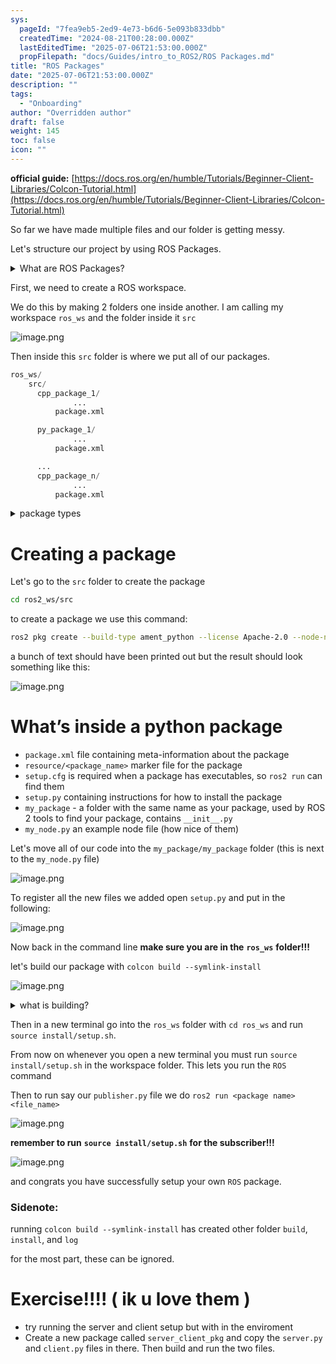 ```yaml
---
sys:
  pageId: "7fea9eb5-2ed9-4e73-b6d6-5e093b833dbb"
  createdTime: "2024-08-21T00:28:00.000Z"
  lastEditedTime: "2025-07-06T21:53:00.000Z"
  propFilepath: "docs/Guides/intro_to_ROS2/ROS Packages.md"
title: "ROS Packages"
date: "2025-07-06T21:53:00.000Z"
description: ""
tags:
  - "Onboarding"
author: "Overridden author"
draft: false
weight: 145
toc: false
icon: ""
---
```


**official guide:** [https://docs.ros.org/en/humble/Tutorials/Beginner-Client-Libraries/Colcon-Tutorial.html](https://docs.ros.org/en/humble/Tutorials/Beginner-Client-Libraries/Colcon-Tutorial.html)

So far we have made multiple files and our folder is getting messy.

Let's structure our project by using ROS Packages.

<details>
      <summary>What are ROS Packages?</summary>
      ROS Packages are, as the name implies, packages of code that are highly sharable between ROS developers.
  </details>

First, we need to create a ROS workspace.

We do this by making 2 folders one inside another. I am calling my workspace `ros_ws` and the folder inside it `src`

![image.png](https://prod-files-secure.s3.us-west-2.amazonaws.com/d518164a-d88e-44d1-a4ee-3adb3bd8bce0/70706947-fd18-4537-a67b-e12946812d31/image.png?X-Amz-Algorithm=AWS4-HMAC-SHA256&X-Amz-Content-Sha256=UNSIGNED-PAYLOAD&X-Amz-Credential=ASIAZI2LB4666LUELKIC%2F20250715%2Fus-west-2%2Fs3%2Faws4_request&X-Amz-Date=20250715T170853Z&X-Amz-Expires=3600&X-Amz-Security-Token=IQoJb3JpZ2luX2VjEDEaCXVzLXdlc3QtMiJHMEUCIHkc7jxLWC2S7Q9hrU8O%2Fw91p2hBd2NCt%2Fy0v2VnHS3FAiEA1MbuK2l4%2BnYb%2BeoJyxmUBQQxrU86ahHYq%2FFsqU3Grdkq%2FwMIShAAGgw2Mzc0MjMxODM4MDUiDAmHkRl4L%2Fu5R%2Fm%2BvSrcA%2BZWoBOPVsYsBq0Sj5rGLNL5MWfDmDRJVYvzzolkC70QmYSSt9AvcilGmb8E8jfmaRoqx6lOb9JlcAhGAKGWaezF2pZfxlg1%2BHv0EMTmw%2Bd5m%2B1alVUVIOMaVv4BcghikHeyJZAYa5m%2B1liTSv336vtOSSePyBH2jEaYR%2BIdJ6sxLVdqoOj6Kp68VXhiTm3VCUvO6bg%2FvqJyXrwEN4joOyX4%2BQyZtUOLXhyVOjH7Kblr2cdDcNAKDWQiAyU44p%2FdDtQic8JWXT5xRFbPUIiiwiZX5m415uPDRERoWu6rgK20kaJq3HCp1PnuWSOVxzySXh1ekwUiowgoqNzhZ3J0B0eDXdE1YdEgGFDpq5MnizCQhAU%2FSGghSLQU73VW6wxxKQWFIDljzFXxorsKc9Znh0GtpX3SpIa9ZW4VQryTRePSvqzWpox328KsdbWNtDcM9RQYQGUKoEsx6L%2BunfwZNBE1syrm7jnFDX9Z%2Fd56hVE3lJsT6LLQ12BYK7qd9VM5VAAsAaftZ%2F8TIFOHgvUqpoCv0P9NLIwGkAa%2Bgj2mLXmohmAwpgfoCk8yjr72y2oj6G0Q24Iqal4WfP8eu1El8swA5gUW7%2BOsNpYDaJnKf9rYJuyJyHU8qksDx9QYMIyH2sMGOqUBniAvk3WyGYpRwk2yJUgnSJZe0OXAaf7qpWs8BhA4iVSMtz3DtpfToNqRnnttzPfG%2B0hOs3sm7C9WpgsSKDeow2lS1R%2BUHhqI8sO1bQKwIrOdmnyf0ncwjMpBSkfR1Qk4oU4op2MqfIB21cXqsCNH9TQ1wLHfEumwCr1shdOzcqqzAdsJ8YmNh0m1LYvdwv2kpsKgFSS%2FDDBaMt1C8QlMGObG5oAi&X-Amz-Signature=a63b5a5d52a53c3642bf9448388a6daca09c0d5fb526bcbbbd2a24773e6b1fff&X-Amz-SignedHeaders=host&x-amz-checksum-mode=ENABLED&x-id=GetObject)

Then inside this `src` folder is where we put all of our packages.

```python
ros_ws/
    src/
      cpp_package_1/
		      ...
          package.xml

      py_package_1/
		      ...
          package.xml

      ...
      cpp_package_n/
		      ...
          package.xml

```

<details>

<summary>package types</summary>

packages can be either `C++` or python.

the intern file structure is different for each but for this guide we will stick to creating python packages

</details>

# Creating a package

Let's go to the `src` folder to create the package

```bash
cd ros2_ws/src
```

to create a package we use this command:

```bash
ros2 pkg create --build-type ament_python --license Apache-2.0 --node-name my_node my_package
```

a bunch of text should have been printed out but the result should look something like this:

![image.png](https://prod-files-secure.s3.us-west-2.amazonaws.com/d518164a-d88e-44d1-a4ee-3adb3bd8bce0/e6cf1e3f-8512-4a3e-b131-079f800bf3e8/image.png?X-Amz-Algorithm=AWS4-HMAC-SHA256&X-Amz-Content-Sha256=UNSIGNED-PAYLOAD&X-Amz-Credential=ASIAZI2LB4666LUELKIC%2F20250715%2Fus-west-2%2Fs3%2Faws4_request&X-Amz-Date=20250715T170853Z&X-Amz-Expires=3600&X-Amz-Security-Token=IQoJb3JpZ2luX2VjEDEaCXVzLXdlc3QtMiJHMEUCIHkc7jxLWC2S7Q9hrU8O%2Fw91p2hBd2NCt%2Fy0v2VnHS3FAiEA1MbuK2l4%2BnYb%2BeoJyxmUBQQxrU86ahHYq%2FFsqU3Grdkq%2FwMIShAAGgw2Mzc0MjMxODM4MDUiDAmHkRl4L%2Fu5R%2Fm%2BvSrcA%2BZWoBOPVsYsBq0Sj5rGLNL5MWfDmDRJVYvzzolkC70QmYSSt9AvcilGmb8E8jfmaRoqx6lOb9JlcAhGAKGWaezF2pZfxlg1%2BHv0EMTmw%2Bd5m%2B1alVUVIOMaVv4BcghikHeyJZAYa5m%2B1liTSv336vtOSSePyBH2jEaYR%2BIdJ6sxLVdqoOj6Kp68VXhiTm3VCUvO6bg%2FvqJyXrwEN4joOyX4%2BQyZtUOLXhyVOjH7Kblr2cdDcNAKDWQiAyU44p%2FdDtQic8JWXT5xRFbPUIiiwiZX5m415uPDRERoWu6rgK20kaJq3HCp1PnuWSOVxzySXh1ekwUiowgoqNzhZ3J0B0eDXdE1YdEgGFDpq5MnizCQhAU%2FSGghSLQU73VW6wxxKQWFIDljzFXxorsKc9Znh0GtpX3SpIa9ZW4VQryTRePSvqzWpox328KsdbWNtDcM9RQYQGUKoEsx6L%2BunfwZNBE1syrm7jnFDX9Z%2Fd56hVE3lJsT6LLQ12BYK7qd9VM5VAAsAaftZ%2F8TIFOHgvUqpoCv0P9NLIwGkAa%2Bgj2mLXmohmAwpgfoCk8yjr72y2oj6G0Q24Iqal4WfP8eu1El8swA5gUW7%2BOsNpYDaJnKf9rYJuyJyHU8qksDx9QYMIyH2sMGOqUBniAvk3WyGYpRwk2yJUgnSJZe0OXAaf7qpWs8BhA4iVSMtz3DtpfToNqRnnttzPfG%2B0hOs3sm7C9WpgsSKDeow2lS1R%2BUHhqI8sO1bQKwIrOdmnyf0ncwjMpBSkfR1Qk4oU4op2MqfIB21cXqsCNH9TQ1wLHfEumwCr1shdOzcqqzAdsJ8YmNh0m1LYvdwv2kpsKgFSS%2FDDBaMt1C8QlMGObG5oAi&X-Amz-Signature=c37a8d4f0359cf96a6f5d3e91aecfaf174d5f692fab6cf4292463ca3de2d728e&X-Amz-SignedHeaders=host&x-amz-checksum-mode=ENABLED&x-id=GetObject)

# What’s inside a python package

- `package.xml` file containing meta-information about the package
- `resource/<package_name>` marker file for the package
- `setup.cfg` is required when a package has executables, so `ros2 run` can find them
- `setup.py` containing instructions for how to install the package
- `my_package` - a folder with the same name as your package, used by ROS 2 tools to find your package, contains `__init__.py`
- `my_node.py` an example node file (how nice of them)

Let's move all of our code into the `my_package/my_package` folder (this is next to the `my_node.py` file)

![image.png](https://prod-files-secure.s3.us-west-2.amazonaws.com/d518164a-d88e-44d1-a4ee-3adb3bd8bce0/9ce58f11-0da9-4d3e-b86d-506a9685d378/image.png?X-Amz-Algorithm=AWS4-HMAC-SHA256&X-Amz-Content-Sha256=UNSIGNED-PAYLOAD&X-Amz-Credential=ASIAZI2LB4666LUELKIC%2F20250715%2Fus-west-2%2Fs3%2Faws4_request&X-Amz-Date=20250715T170853Z&X-Amz-Expires=3600&X-Amz-Security-Token=IQoJb3JpZ2luX2VjEDEaCXVzLXdlc3QtMiJHMEUCIHkc7jxLWC2S7Q9hrU8O%2Fw91p2hBd2NCt%2Fy0v2VnHS3FAiEA1MbuK2l4%2BnYb%2BeoJyxmUBQQxrU86ahHYq%2FFsqU3Grdkq%2FwMIShAAGgw2Mzc0MjMxODM4MDUiDAmHkRl4L%2Fu5R%2Fm%2BvSrcA%2BZWoBOPVsYsBq0Sj5rGLNL5MWfDmDRJVYvzzolkC70QmYSSt9AvcilGmb8E8jfmaRoqx6lOb9JlcAhGAKGWaezF2pZfxlg1%2BHv0EMTmw%2Bd5m%2B1alVUVIOMaVv4BcghikHeyJZAYa5m%2B1liTSv336vtOSSePyBH2jEaYR%2BIdJ6sxLVdqoOj6Kp68VXhiTm3VCUvO6bg%2FvqJyXrwEN4joOyX4%2BQyZtUOLXhyVOjH7Kblr2cdDcNAKDWQiAyU44p%2FdDtQic8JWXT5xRFbPUIiiwiZX5m415uPDRERoWu6rgK20kaJq3HCp1PnuWSOVxzySXh1ekwUiowgoqNzhZ3J0B0eDXdE1YdEgGFDpq5MnizCQhAU%2FSGghSLQU73VW6wxxKQWFIDljzFXxorsKc9Znh0GtpX3SpIa9ZW4VQryTRePSvqzWpox328KsdbWNtDcM9RQYQGUKoEsx6L%2BunfwZNBE1syrm7jnFDX9Z%2Fd56hVE3lJsT6LLQ12BYK7qd9VM5VAAsAaftZ%2F8TIFOHgvUqpoCv0P9NLIwGkAa%2Bgj2mLXmohmAwpgfoCk8yjr72y2oj6G0Q24Iqal4WfP8eu1El8swA5gUW7%2BOsNpYDaJnKf9rYJuyJyHU8qksDx9QYMIyH2sMGOqUBniAvk3WyGYpRwk2yJUgnSJZe0OXAaf7qpWs8BhA4iVSMtz3DtpfToNqRnnttzPfG%2B0hOs3sm7C9WpgsSKDeow2lS1R%2BUHhqI8sO1bQKwIrOdmnyf0ncwjMpBSkfR1Qk4oU4op2MqfIB21cXqsCNH9TQ1wLHfEumwCr1shdOzcqqzAdsJ8YmNh0m1LYvdwv2kpsKgFSS%2FDDBaMt1C8QlMGObG5oAi&X-Amz-Signature=5c03e844a412d1ceeee9f867e1d58424474ec301bf48eb371ff0d7fe1e136c01&X-Amz-SignedHeaders=host&x-amz-checksum-mode=ENABLED&x-id=GetObject)

To register all the new files we added open `setup.py` and put in the following:

![image.png](https://prod-files-secure.s3.us-west-2.amazonaws.com/d518164a-d88e-44d1-a4ee-3adb3bd8bce0/1cd7c262-4cae-4496-9d75-c178537d24a2/image.png?X-Amz-Algorithm=AWS4-HMAC-SHA256&X-Amz-Content-Sha256=UNSIGNED-PAYLOAD&X-Amz-Credential=ASIAZI2LB4666LUELKIC%2F20250715%2Fus-west-2%2Fs3%2Faws4_request&X-Amz-Date=20250715T170853Z&X-Amz-Expires=3600&X-Amz-Security-Token=IQoJb3JpZ2luX2VjEDEaCXVzLXdlc3QtMiJHMEUCIHkc7jxLWC2S7Q9hrU8O%2Fw91p2hBd2NCt%2Fy0v2VnHS3FAiEA1MbuK2l4%2BnYb%2BeoJyxmUBQQxrU86ahHYq%2FFsqU3Grdkq%2FwMIShAAGgw2Mzc0MjMxODM4MDUiDAmHkRl4L%2Fu5R%2Fm%2BvSrcA%2BZWoBOPVsYsBq0Sj5rGLNL5MWfDmDRJVYvzzolkC70QmYSSt9AvcilGmb8E8jfmaRoqx6lOb9JlcAhGAKGWaezF2pZfxlg1%2BHv0EMTmw%2Bd5m%2B1alVUVIOMaVv4BcghikHeyJZAYa5m%2B1liTSv336vtOSSePyBH2jEaYR%2BIdJ6sxLVdqoOj6Kp68VXhiTm3VCUvO6bg%2FvqJyXrwEN4joOyX4%2BQyZtUOLXhyVOjH7Kblr2cdDcNAKDWQiAyU44p%2FdDtQic8JWXT5xRFbPUIiiwiZX5m415uPDRERoWu6rgK20kaJq3HCp1PnuWSOVxzySXh1ekwUiowgoqNzhZ3J0B0eDXdE1YdEgGFDpq5MnizCQhAU%2FSGghSLQU73VW6wxxKQWFIDljzFXxorsKc9Znh0GtpX3SpIa9ZW4VQryTRePSvqzWpox328KsdbWNtDcM9RQYQGUKoEsx6L%2BunfwZNBE1syrm7jnFDX9Z%2Fd56hVE3lJsT6LLQ12BYK7qd9VM5VAAsAaftZ%2F8TIFOHgvUqpoCv0P9NLIwGkAa%2Bgj2mLXmohmAwpgfoCk8yjr72y2oj6G0Q24Iqal4WfP8eu1El8swA5gUW7%2BOsNpYDaJnKf9rYJuyJyHU8qksDx9QYMIyH2sMGOqUBniAvk3WyGYpRwk2yJUgnSJZe0OXAaf7qpWs8BhA4iVSMtz3DtpfToNqRnnttzPfG%2B0hOs3sm7C9WpgsSKDeow2lS1R%2BUHhqI8sO1bQKwIrOdmnyf0ncwjMpBSkfR1Qk4oU4op2MqfIB21cXqsCNH9TQ1wLHfEumwCr1shdOzcqqzAdsJ8YmNh0m1LYvdwv2kpsKgFSS%2FDDBaMt1C8QlMGObG5oAi&X-Amz-Signature=2f061b3c31d02e4824037e48a877450220f80cc8398808c6dcf605d9d5948f16&X-Amz-SignedHeaders=host&x-amz-checksum-mode=ENABLED&x-id=GetObject)

Now back in the command line **make sure you are in the** **`ros_ws`** **folder!!!**

let's build our package with `colcon build --symlink-install`

![image.png](https://prod-files-secure.s3.us-west-2.amazonaws.com/d518164a-d88e-44d1-a4ee-3adb3bd8bce0/2f2a0d27-b173-48fd-b189-5f5c0ce65619/image.png?X-Amz-Algorithm=AWS4-HMAC-SHA256&X-Amz-Content-Sha256=UNSIGNED-PAYLOAD&X-Amz-Credential=ASIAZI2LB4666LUELKIC%2F20250715%2Fus-west-2%2Fs3%2Faws4_request&X-Amz-Date=20250715T170853Z&X-Amz-Expires=3600&X-Amz-Security-Token=IQoJb3JpZ2luX2VjEDEaCXVzLXdlc3QtMiJHMEUCIHkc7jxLWC2S7Q9hrU8O%2Fw91p2hBd2NCt%2Fy0v2VnHS3FAiEA1MbuK2l4%2BnYb%2BeoJyxmUBQQxrU86ahHYq%2FFsqU3Grdkq%2FwMIShAAGgw2Mzc0MjMxODM4MDUiDAmHkRl4L%2Fu5R%2Fm%2BvSrcA%2BZWoBOPVsYsBq0Sj5rGLNL5MWfDmDRJVYvzzolkC70QmYSSt9AvcilGmb8E8jfmaRoqx6lOb9JlcAhGAKGWaezF2pZfxlg1%2BHv0EMTmw%2Bd5m%2B1alVUVIOMaVv4BcghikHeyJZAYa5m%2B1liTSv336vtOSSePyBH2jEaYR%2BIdJ6sxLVdqoOj6Kp68VXhiTm3VCUvO6bg%2FvqJyXrwEN4joOyX4%2BQyZtUOLXhyVOjH7Kblr2cdDcNAKDWQiAyU44p%2FdDtQic8JWXT5xRFbPUIiiwiZX5m415uPDRERoWu6rgK20kaJq3HCp1PnuWSOVxzySXh1ekwUiowgoqNzhZ3J0B0eDXdE1YdEgGFDpq5MnizCQhAU%2FSGghSLQU73VW6wxxKQWFIDljzFXxorsKc9Znh0GtpX3SpIa9ZW4VQryTRePSvqzWpox328KsdbWNtDcM9RQYQGUKoEsx6L%2BunfwZNBE1syrm7jnFDX9Z%2Fd56hVE3lJsT6LLQ12BYK7qd9VM5VAAsAaftZ%2F8TIFOHgvUqpoCv0P9NLIwGkAa%2Bgj2mLXmohmAwpgfoCk8yjr72y2oj6G0Q24Iqal4WfP8eu1El8swA5gUW7%2BOsNpYDaJnKf9rYJuyJyHU8qksDx9QYMIyH2sMGOqUBniAvk3WyGYpRwk2yJUgnSJZe0OXAaf7qpWs8BhA4iVSMtz3DtpfToNqRnnttzPfG%2B0hOs3sm7C9WpgsSKDeow2lS1R%2BUHhqI8sO1bQKwIrOdmnyf0ncwjMpBSkfR1Qk4oU4op2MqfIB21cXqsCNH9TQ1wLHfEumwCr1shdOzcqqzAdsJ8YmNh0m1LYvdwv2kpsKgFSS%2FDDBaMt1C8QlMGObG5oAi&X-Amz-Signature=0fe9b867f029b37d3ab3ab29c7f59937e34b7c5b51966fd8bdaf84e3e5f44176&X-Amz-SignedHeaders=host&x-amz-checksum-mode=ENABLED&x-id=GetObject)

<details>

<summary>what is building?</summary>

if you are a CS major at Rose-Hulman you will learn the answer to this in CSSE132

but TLDR; is it combines all the code files into one program that can be run easily 

</details>

Then in a new terminal go into the `ros_ws` folder with `cd ros_ws` and run `source install/setup.sh`. 

From now on whenever you open a new terminal you must run `source install/setup.sh` in the workspace folder. This lets you run the `ROS` command

Then to run say our `publisher.py` file we do `ros2 run <package name> <file_name>`

![image.png](https://prod-files-secure.s3.us-west-2.amazonaws.com/d518164a-d88e-44d1-a4ee-3adb3bd8bce0/4f4b1219-3a44-4632-aa0a-ce3471699f59/image.png?X-Amz-Algorithm=AWS4-HMAC-SHA256&X-Amz-Content-Sha256=UNSIGNED-PAYLOAD&X-Amz-Credential=ASIAZI2LB4666LUELKIC%2F20250715%2Fus-west-2%2Fs3%2Faws4_request&X-Amz-Date=20250715T170853Z&X-Amz-Expires=3600&X-Amz-Security-Token=IQoJb3JpZ2luX2VjEDEaCXVzLXdlc3QtMiJHMEUCIHkc7jxLWC2S7Q9hrU8O%2Fw91p2hBd2NCt%2Fy0v2VnHS3FAiEA1MbuK2l4%2BnYb%2BeoJyxmUBQQxrU86ahHYq%2FFsqU3Grdkq%2FwMIShAAGgw2Mzc0MjMxODM4MDUiDAmHkRl4L%2Fu5R%2Fm%2BvSrcA%2BZWoBOPVsYsBq0Sj5rGLNL5MWfDmDRJVYvzzolkC70QmYSSt9AvcilGmb8E8jfmaRoqx6lOb9JlcAhGAKGWaezF2pZfxlg1%2BHv0EMTmw%2Bd5m%2B1alVUVIOMaVv4BcghikHeyJZAYa5m%2B1liTSv336vtOSSePyBH2jEaYR%2BIdJ6sxLVdqoOj6Kp68VXhiTm3VCUvO6bg%2FvqJyXrwEN4joOyX4%2BQyZtUOLXhyVOjH7Kblr2cdDcNAKDWQiAyU44p%2FdDtQic8JWXT5xRFbPUIiiwiZX5m415uPDRERoWu6rgK20kaJq3HCp1PnuWSOVxzySXh1ekwUiowgoqNzhZ3J0B0eDXdE1YdEgGFDpq5MnizCQhAU%2FSGghSLQU73VW6wxxKQWFIDljzFXxorsKc9Znh0GtpX3SpIa9ZW4VQryTRePSvqzWpox328KsdbWNtDcM9RQYQGUKoEsx6L%2BunfwZNBE1syrm7jnFDX9Z%2Fd56hVE3lJsT6LLQ12BYK7qd9VM5VAAsAaftZ%2F8TIFOHgvUqpoCv0P9NLIwGkAa%2Bgj2mLXmohmAwpgfoCk8yjr72y2oj6G0Q24Iqal4WfP8eu1El8swA5gUW7%2BOsNpYDaJnKf9rYJuyJyHU8qksDx9QYMIyH2sMGOqUBniAvk3WyGYpRwk2yJUgnSJZe0OXAaf7qpWs8BhA4iVSMtz3DtpfToNqRnnttzPfG%2B0hOs3sm7C9WpgsSKDeow2lS1R%2BUHhqI8sO1bQKwIrOdmnyf0ncwjMpBSkfR1Qk4oU4op2MqfIB21cXqsCNH9TQ1wLHfEumwCr1shdOzcqqzAdsJ8YmNh0m1LYvdwv2kpsKgFSS%2FDDBaMt1C8QlMGObG5oAi&X-Amz-Signature=731633936d31629a32c7e60908a30a374c9c23604fcfd0622a23e3b11f89a658&X-Amz-SignedHeaders=host&x-amz-checksum-mode=ENABLED&x-id=GetObject)

**remember to run** **`source install/setup.sh`** **for the subscriber!!!**

![image.png](https://prod-files-secure.s3.us-west-2.amazonaws.com/d518164a-d88e-44d1-a4ee-3adb3bd8bce0/02121119-dad4-49ec-8356-c956108b4243/image.png?X-Amz-Algorithm=AWS4-HMAC-SHA256&X-Amz-Content-Sha256=UNSIGNED-PAYLOAD&X-Amz-Credential=ASIAZI2LB4666LUELKIC%2F20250715%2Fus-west-2%2Fs3%2Faws4_request&X-Amz-Date=20250715T170853Z&X-Amz-Expires=3600&X-Amz-Security-Token=IQoJb3JpZ2luX2VjEDEaCXVzLXdlc3QtMiJHMEUCIHkc7jxLWC2S7Q9hrU8O%2Fw91p2hBd2NCt%2Fy0v2VnHS3FAiEA1MbuK2l4%2BnYb%2BeoJyxmUBQQxrU86ahHYq%2FFsqU3Grdkq%2FwMIShAAGgw2Mzc0MjMxODM4MDUiDAmHkRl4L%2Fu5R%2Fm%2BvSrcA%2BZWoBOPVsYsBq0Sj5rGLNL5MWfDmDRJVYvzzolkC70QmYSSt9AvcilGmb8E8jfmaRoqx6lOb9JlcAhGAKGWaezF2pZfxlg1%2BHv0EMTmw%2Bd5m%2B1alVUVIOMaVv4BcghikHeyJZAYa5m%2B1liTSv336vtOSSePyBH2jEaYR%2BIdJ6sxLVdqoOj6Kp68VXhiTm3VCUvO6bg%2FvqJyXrwEN4joOyX4%2BQyZtUOLXhyVOjH7Kblr2cdDcNAKDWQiAyU44p%2FdDtQic8JWXT5xRFbPUIiiwiZX5m415uPDRERoWu6rgK20kaJq3HCp1PnuWSOVxzySXh1ekwUiowgoqNzhZ3J0B0eDXdE1YdEgGFDpq5MnizCQhAU%2FSGghSLQU73VW6wxxKQWFIDljzFXxorsKc9Znh0GtpX3SpIa9ZW4VQryTRePSvqzWpox328KsdbWNtDcM9RQYQGUKoEsx6L%2BunfwZNBE1syrm7jnFDX9Z%2Fd56hVE3lJsT6LLQ12BYK7qd9VM5VAAsAaftZ%2F8TIFOHgvUqpoCv0P9NLIwGkAa%2Bgj2mLXmohmAwpgfoCk8yjr72y2oj6G0Q24Iqal4WfP8eu1El8swA5gUW7%2BOsNpYDaJnKf9rYJuyJyHU8qksDx9QYMIyH2sMGOqUBniAvk3WyGYpRwk2yJUgnSJZe0OXAaf7qpWs8BhA4iVSMtz3DtpfToNqRnnttzPfG%2B0hOs3sm7C9WpgsSKDeow2lS1R%2BUHhqI8sO1bQKwIrOdmnyf0ncwjMpBSkfR1Qk4oU4op2MqfIB21cXqsCNH9TQ1wLHfEumwCr1shdOzcqqzAdsJ8YmNh0m1LYvdwv2kpsKgFSS%2FDDBaMt1C8QlMGObG5oAi&X-Amz-Signature=10bc2c0b87e1d53befadeac5e19a504c46eb1d9aa7f228082ca3a74f993ef313&X-Amz-SignedHeaders=host&x-amz-checksum-mode=ENABLED&x-id=GetObject)

and congrats you have successfully setup your own `ROS` package.

### Sidenote:

running `colcon build --symlink-install` has created other folder `build`, `install`, and `log`

for the most part, these can be ignored.

# Exercise!!!! ( ik u love them )

- try running the server and client setup but with in the enviroment
- Create a new package called `server_client_pkg` and copy the `server.py` and `client.py` files in there. Then build and run the two files.
